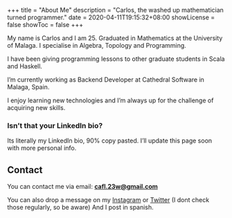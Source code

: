 +++
title = "About Me"
description = "Carlos, the washed up mathematician turned programmer."
date = 2020-04-11T19:15:32+08:00
showLicense = false
showToc = false
+++

My name is Carlos and I am 25. Graduated in Mathematics at the University of Malaga. I specialise in Algebra, Topology and Programming.

I have been giving programming lessons to other graduate students in Scala and Haskell.

I’m currently working as Backend Developer at Cathedral Software in Malaga, Spain.

I enjoy learning new technologies and I’m always up for the challenge of acquiring new skills.

### Isn’t that your LinkedIn bio?

Its literally my LinkedIn bio, 90% copy pasted. I’ll update this page soon with more personal info.

## Contact

You can contact me via email: **cafl.23w@gmail.com**

You can also drop a message on my [Instagram](https://www.instagram.com/carlos__afl/) or [Twitter](https://twitter.com/Alec__23) (I dont check those regularly, so be aware) And I post in spanish.
